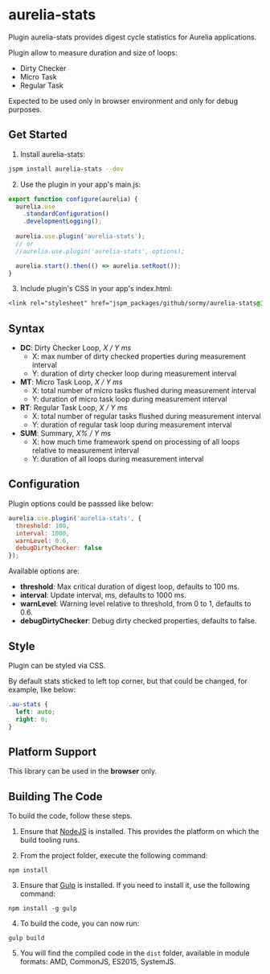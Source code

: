 # aurelia-stats #

Plugin aurelia-stats provides digest cycle statistics for Aurelia applications.

Plugin allow to measure duration and size of loops:

- Dirty Checker
- Micro Task
- Regular Task

Expected to be used only in browser environment and only for debug purposes.

## Get Started ##

1. Install aurelia-stats:

  ```bash
  jspm install aurelia-stats --dev
  ```
  
2. Use the plugin in your app's main.js:

  ```javascript
  export function configure(aurelia) {
    aurelia.use
      .standardConfiguration()
      .developmentLogging();
   
    aurelia.use.plugin('aurelia-stats');
    // or
    //aurelia.use.plugin('aurelia-stats', options);

    aurelia.start().then(() => aurelia.setRoot());
  }
  ```
  
3. Include plugin's CSS in your app's index.html:
  
  ```css
  <link rel="stylesheet" href="jspm_packages/github/sormy/aurelia-stats@1.0.1/aurelia-stats.css">
  ```

## Syntax ##

- **DC**: Dirty Checker Loop, *X / Y ms*
  - X: max number of dirty checked properties during measurement interval
  - Y: duration of dirty checker loop during measurement interval
- **MT**: Micro Task Loop, *X / Y ms*
  - X: total number of micro tasks flushed during measurement interval
  - Y: duration of micro task loop during measurement interval
- **RT**: Regular Task Loop, *X / Y ms*
  - X: total number of regular tasks flushed during measurement interval
  - Y: duration of regular task loop during measurement interval
- **SUM**: Summary, *X% / Y ms*
  - X: how much time framework spend on processing of all loops relative to measurement interval
  - Y: duration of all loops during measurement interval

## Configuration ##

Plugin options could be passsed like below:

  ```javascript
  aurelia.use.plugin('aurelia-stats', {
    threshold: 100,
    interval: 1000,
    warnLevel: 0.6,
    debugDirtyChecker: false
  });
  ```

Available options are:

- **threshold**: Max critical duration of digest loop, defaults to 100 ms.
- **interval**: Update interval, ms, defaults to 1000 ms.
- **warnLevel**: Warning level relative to threshold, from 0 to 1, defaults to 0.6.
- **debugDirtyChecker**: Debug dirty checked properties, defaults to false.

## Style ##

Plugin can be styled via CSS.

By default stats sticked to left top corner, but that could be changed, for example, like below:

  ```css
  .au-stats {
    left: auto;
    right: 0;
  }
  ```

## Platform Support ##

This library can be used in the **browser** only.

## Building The Code ##

To build the code, follow these steps.

1. Ensure that [NodeJS](http://nodejs.org/) is installed. This provides the platform on which the build tooling runs.

2. From the project folder, execute the following command:

  ```shell
  npm install
  ```
  
3. Ensure that [Gulp](http://gulpjs.com/) is installed. If you need to install it, use the following command:

  ```shell
  npm install -g gulp
  ```
  
4. To build the code, you can now run:

  ```shell
  gulp build
  ```
  
5. You will find the compiled code in the `dist` folder, available in module formats: AMD, CommonJS, ES2015, SystemJS.
